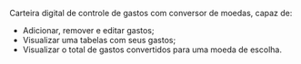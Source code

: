 Carteira digital de controle de gastos com conversor de moedas, capaz de:
* Adicionar, remover e editar gastos;
* Visualizar uma tabelas com seus gastos;
* Visualizar o total de gastos convertidos para uma moeda de escolha.

